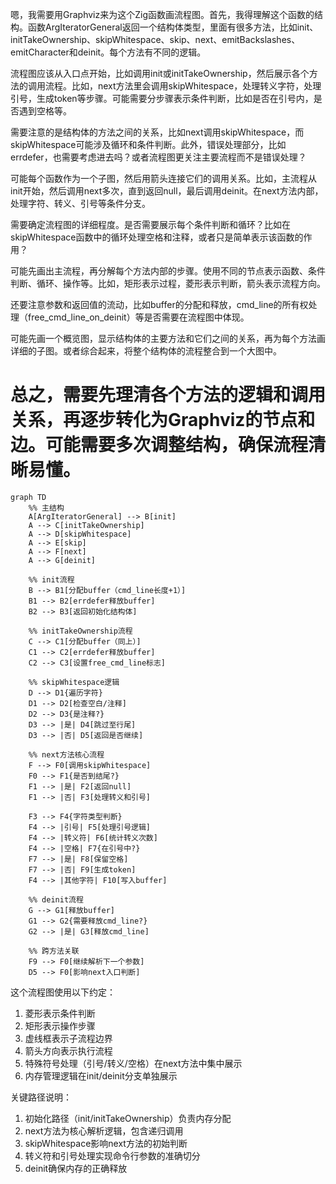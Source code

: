 嗯，我需要用Graphviz来为这个Zig函数画流程图。首先，我得理解这个函数的结构。函数ArgIteratorGeneral返回一个结构体类型，里面有很多方法，比如init、initTakeOwnership、skipWhitespace、skip、next、emitBackslashes、emitCharacter和deinit。每个方法有不同的逻辑。

流程图应该从入口点开始，比如调用init或initTakeOwnership，然后展示各个方法的调用流程。比如，next方法里会调用skipWhitespace，处理转义字符，处理引号，生成token等步骤。可能需要分步骤表示条件判断，比如是否在引号内，是否遇到空格等。

需要注意的是结构体的方法之间的关系，比如next调用skipWhitespace，而skipWhitespace可能涉及循环和条件判断。此外，错误处理部分，比如errdefer，也需要考虑进去吗？或者流程图更关注主要流程而不是错误处理？

可能每个函数作为一个子图，然后用箭头连接它们的调用关系。比如，主流程从init开始，然后调用next多次，直到返回null，最后调用deinit。在next方法内部，处理字符、转义、引号等条件分支。

需要确定流程图的详细程度。是否需要展示每个条件判断和循环？比如在skipWhitespace函数中的循环处理空格和注释，或者只是简单表示该函数的作用？

可能先画出主流程，再分解每个方法内部的步骤。使用不同的节点表示函数、条件判断、循环、操作等。比如，矩形表示过程，菱形表示判断，箭头表示流程方向。

还要注意参数和返回值的流动，比如buffer的分配和释放，cmd_line的所有权处理（free_cmd_line_on_deinit）等是否需要在流程图中体现。

可能先画一个概览图，显示结构体的主要方法和它们之间的关系，再为每个方法画详细的子图。或者综合起来，将整个结构体的流程整合到一个大图中。

总之，需要先理清各个方法的逻辑和调用关系，再逐步转化为Graphviz的节点和边。可能需要多次调整结构，确保流程清晰易懂。
================================================
```mermaid
graph TD
    %% 主结构
    A[ArgIteratorGeneral] --> B[init]
    A --> C[initTakeOwnership]
    A --> D[skipWhitespace]
    A --> E[skip]
    A --> F[next]
    A --> G[deinit]

    %% init流程
    B --> B1[分配buffer（cmd_line长度+1）]
    B1 --> B2[errdefer释放buffer]
    B2 --> B3[返回初始化结构体]

    %% initTakeOwnership流程
    C --> C1[分配buffer（同上）]
    C1 --> C2[errdefer释放buffer]
    C2 --> C3[设置free_cmd_line标志]
    
    %% skipWhitespace逻辑
    D --> D1{遍历字符}
    D1 --> D2[检查空白/注释]
    D2 --> D3{是注释?}
    D3 --> |是| D4[跳过至行尾]
    D3 --> |否| D5[返回是否继续]
    
    %% next方法核心流程
    F --> F0[调用skipWhitespace]
    F0 --> F1{是否到结尾?}
    F1 --> |是| F2[返回null]
    F1 --> |否| F3[处理转义和引号]
    
    F3 --> F4{字符类型判断}
    F4 --> |引号| F5[处理引号逻辑]
    F4 --> |转义符| F6[统计转义次数]
    F4 --> |空格| F7{在引号中?}
    F7 --> |是| F8[保留空格]
    F7 --> |否| F9[生成token]
    F4 --> |其他字符| F10[写入buffer]
    
    %% deinit流程
    G --> G1[释放buffer]
    G1 --> G2{需要释放cmd_line?}
    G2 --> |是| G3[释放cmd_line]

    %% 跨方法关联
    F9 --> F0[继续解析下一个参数]
    D5 --> F0[影响next入口判断]
``` 

这个流程图使用以下约定：
1. 菱形表示条件判断
2. 矩形表示操作步骤
3. 虚线框表示子流程边界
4. 箭头方向表示执行流程
5. 特殊符号处理（引号/转义/空格）在next方法中集中展示
6. 内存管理逻辑在init/deinit分支单独展示

关键路径说明：
1. 初始化路径（init/initTakeOwnership）负责内存分配
2. next方法为核心解析逻辑，包含递归调用
3. skipWhitespace影响next方法的初始判断
4. 转义符和引号处理实现命令行参数的准确切分
5. deinit确保内存的正确释放